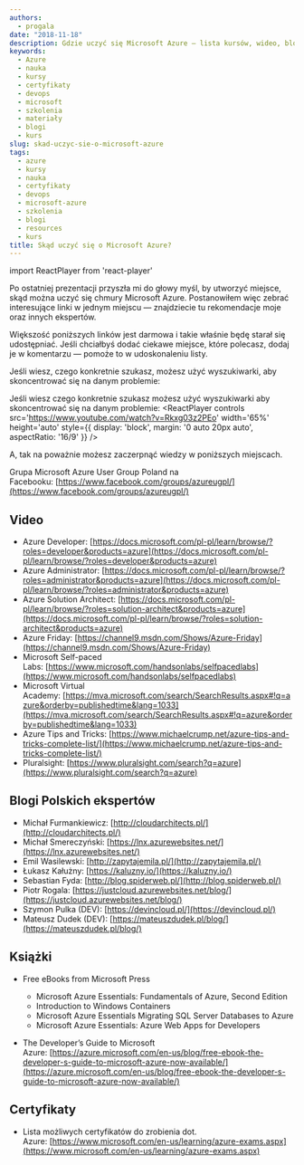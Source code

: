 ```yaml
---
authors:
  - progala
date: "2018-11-18"
description: Gdzie uczyć się Microsoft Azure — lista kursów, wideo, blogów i materiałów praktycznych. Polecane darmowe i płatne źródła oraz zasoby do certyfikacji.
keywords:
  - Azure
  - nauka
  - kursy
  - certyfikaty
  - devops
  - microsoft
  - szkolenia
  - materiały
  - blogi
  - kurs
slug: skad-uczyc-sie-o-microsoft-azure
tags:
  - azure
  - kursy
  - nauka
  - certyfikaty
  - devops
  - microsoft-azure
  - szkolenia
  - blogi
  - resources
  - kurs
title: Skąd uczyć się o Microsoft Azure?
---
```

import ReactPlayer from 'react-player'

Po ostatniej prezentacji przyszła mi do głowy myśl, by utworzyć miejsce, skąd można uczyć się chmury Microsoft Azure. Postanowiłem więc zebrać interesujące linki w jednym miejscu — znajdziecie tu rekomendacje moje oraz innych ekspertów.

Większość poniższych linków jest darmowa i takie właśnie będę starał się udostępniać. Jeśli chciałbyś dodać ciekawe miejsce, które polecasz, dodaj je w komentarzu — pomoże to w udoskonaleniu listy.

Jeśli wiesz, czego konkretnie szukasz, możesz użyć wyszukiwarki, aby skoncentrować się na danym problemie:

Jeśli wiesz czego konkretnie szukasz możesz użyć wyszukiwarki aby skoncentrować się na danym problemie:
<ReactPlayer
  controls
  src='https://www.youtube.com/watch?v=Rkxg03z2PEo'
  width='65%'
  height='auto'
  style={{ display: 'block', margin: '0 auto 20px auto', aspectRatio: '16/9' }}
/>
<!--truncate-->

A, tak na poważnie możesz zaczerpnąć wiedzy w poniższych miejscach.

Grupa Microsoft Azure User Group Poland na Facebooku: [https://www.facebook.com/groups/azureugpl/](https://www.facebook.com/groups/azureugpl/)

## Video

- Azure Developer: [https://docs.microsoft.com/pl-pl/learn/browse/?roles=developer&products=azure](https://docs.microsoft.com/pl-pl/learn/browse/?roles=developer&products=azure)
- Azure Administrator: [https://docs.microsoft.com/pl-pl/learn/browse/?roles=administrator&products=azure](https://docs.microsoft.com/pl-pl/learn/browse/?roles=administrator&products=azure)
- Azure Solution Architect: [https://docs.microsoft.com/pl-pl/learn/browse/?roles=solution-architect&products=azure](https://docs.microsoft.com/pl-pl/learn/browse/?roles=solution-architect&products=azure)
- Azure Friday: [https://channel9.msdn.com/Shows/Azure-Friday](https://channel9.msdn.com/Shows/Azure-Friday)
- Microsoft Self-paced Labs: [https://www.microsoft.com/handsonlabs/selfpacedlabs](https://www.microsoft.com/handsonlabs/selfpacedlabs)
- Microsoft Virtual Academy: [https://mva.microsoft.com/search/SearchResults.aspx#!q=azure&orderby=publishedtime&lang=1033](https://mva.microsoft.com/search/SearchResults.aspx#!q=azure&orderby=publishedtime&lang=1033)
- Azure Tips and Tricks: [https://www.michaelcrump.net/azure-tips-and-tricks-complete-list/](https://www.michaelcrump.net/azure-tips-and-tricks-complete-list/)
- Pluralsight: [https://www.pluralsight.com/search?q=azure](https://www.pluralsight.com/search?q=azure)

## Blogi Polskich ekspertów

- Michał Furmankiewicz: [http://cloudarchitects.pl/](http://cloudarchitects.pl/)
- Michał Smereczyński: [https://lnx.azurewebsites.net/](https://lnx.azurewebsites.net/)
- Emil Wasilewski: [http://zapytajemila.pl/](http://zapytajemila.pl/)
- Łukasz Kałużny: [https://kaluzny.io/](https://kaluzny.io/)
- Sebastian Fyda: [http://blog.spiderweb.pl/](http://blog.spiderweb.pl/)
- Piotr Rogala: [https://justcloud.azurewebsites.net/blog/](https://justcloud.azurewebsites.net/blog/)
- Szymon Pulka (DEV): [https://devincloud.pl/](https://devincloud.pl/)
- Mateusz Dudek (DEV): [https://mateuszdudek.pl/blog/](https://mateuszdudek.pl/blog/)

## Książki

- Free eBooks from Microsoft Press
  - Microsoft Azure Essentials: Fundamentals of Azure, Second Edition
  - Introduction to Windows Containers
  - Microsoft Azure Essentials Migrating SQL Server Databases to Azure
  - Microsoft Azure Essentials: Azure Web Apps for Developers

- The Developer’s Guide to Microsoft Azure: [https://azure.microsoft.com/en-us/blog/free-ebook-the-developer-s-guide-to-microsoft-azure-now-available/](https://azure.microsoft.com/en-us/blog/free-ebook-the-developer-s-guide-to-microsoft-azure-now-available/)

## Certyfikaty

- Lista możliwych certyfikatów do zrobienia dot. Azure: [https://www.microsoft.com/en-us/learning/azure-exams.aspx](https://www.microsoft.com/en-us/learning/azure-exams.aspx)

